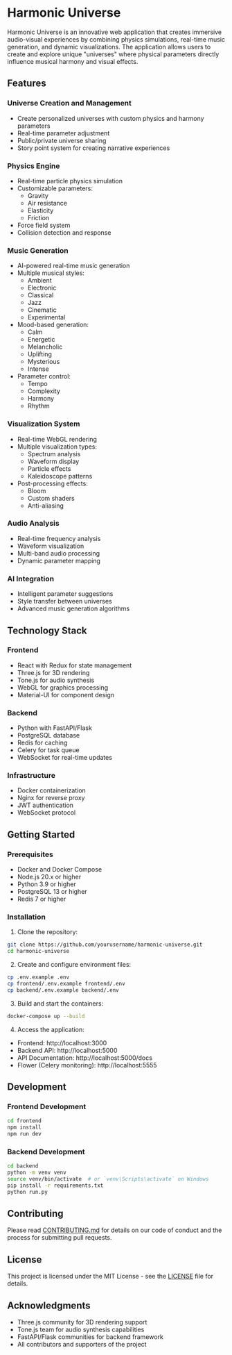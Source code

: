 # Harmonic Universe

Harmonic Universe is an innovative web application that creates immersive audio-visual experiences by combining physics simulations, real-time music generation, and dynamic visualizations. The application allows users to create and explore unique "universes" where physical parameters directly influence musical harmony and visual effects.

## Features

### Universe Creation and Management

- Create personalized universes with custom physics and harmony parameters
- Real-time parameter adjustment
- Public/private universe sharing
- Story point system for creating narrative experiences

### Physics Engine

- Real-time particle physics simulation
- Customizable parameters:
  - Gravity
  - Air resistance
  - Elasticity
  - Friction
- Force field system
- Collision detection and response

### Music Generation

- AI-powered real-time music generation
- Multiple musical styles:
  - Ambient
  - Electronic
  - Classical
  - Jazz
  - Cinematic
  - Experimental
- Mood-based generation:
  - Calm
  - Energetic
  - Melancholic
  - Uplifting
  - Mysterious
  - Intense
- Parameter control:
  - Tempo
  - Complexity
  - Harmony
  - Rhythm

### Visualization System

- Real-time WebGL rendering
- Multiple visualization types:
  - Spectrum analysis
  - Waveform display
  - Particle effects
  - Kaleidoscope patterns
- Post-processing effects:
  - Bloom
  - Custom shaders
  - Anti-aliasing

### Audio Analysis

- Real-time frequency analysis
- Waveform visualization
- Multi-band audio processing
- Dynamic parameter mapping

### AI Integration

- Intelligent parameter suggestions
- Style transfer between universes
- Advanced music generation algorithms

## Technology Stack

### Frontend

- React with Redux for state management
- Three.js for 3D rendering
- Tone.js for audio synthesis
- WebGL for graphics processing
- Material-UI for component design

### Backend

- Python with FastAPI/Flask
- PostgreSQL database
- Redis for caching
- Celery for task queue
- WebSocket for real-time updates

### Infrastructure

- Docker containerization
- Nginx for reverse proxy
- JWT authentication
- WebSocket protocol

## Getting Started

### Prerequisites

- Docker and Docker Compose
- Node.js 20.x or higher
- Python 3.9 or higher
- PostgreSQL 13 or higher
- Redis 7 or higher

### Installation

1. Clone the repository:

```bash
git clone https://github.com/yourusername/harmonic-universe.git
cd harmonic-universe
```

2. Create and configure environment files:

```bash
cp .env.example .env
cp frontend/.env.example frontend/.env
cp backend/.env.example backend/.env
```

3. Build and start the containers:

```bash
docker-compose up --build
```

4. Access the application:

- Frontend: http://localhost:3000
- Backend API: http://localhost:5000
- API Documentation: http://localhost:5000/docs
- Flower (Celery monitoring): http://localhost:5555

## Development

### Frontend Development

```bash
cd frontend
npm install
npm run dev
```

### Backend Development

```bash
cd backend
python -m venv venv
source venv/bin/activate  # or `venv\Scripts\activate` on Windows
pip install -r requirements.txt
python run.py
```

## Contributing

Please read [CONTRIBUTING.md](CONTRIBUTING.md) for details on our code of conduct and the process for submitting pull requests.

## License

This project is licensed under the MIT License - see the [LICENSE](LICENSE) file for details.

## Acknowledgments

- Three.js community for 3D rendering support
- Tone.js team for audio synthesis capabilities
- FastAPI/Flask communities for backend framework
- All contributors and supporters of the project
